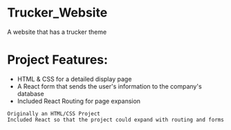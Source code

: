 # Trucker_Website
A website that has a trucker theme


# Project Features:
* HTML & CSS for a detailed display page
* A React form that sends the user's information to the company's database
* Included React Routing for page expansion


`Originally an HTML/CSS Project`
<br/>
`Included React so that the project could expand with routing and forms`
